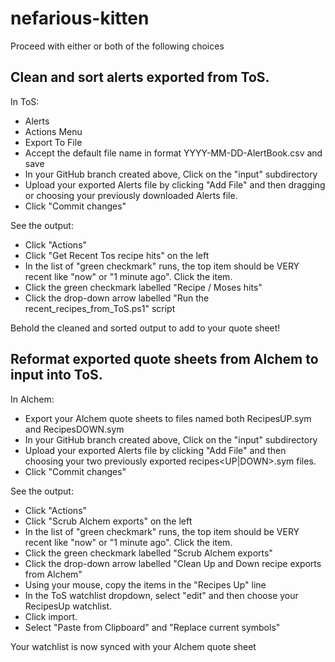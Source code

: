 # nefarious-kitten

Proceed with either or both of the following choices
  
## Clean and sort alerts exported from ToS.
In ToS:
* Alerts
* Actions Menu
* Export To File
* Accept the default file name in format YYYY-MM-DD-AlertBook.csv and save
* In your GitHub branch created above, Click on the "input" subdirectory
* Upload your exported Alerts file by clicking "Add File" and then dragging or choosing your previously downloaded Alerts file.
* Click "Commit changes"

See the output:
* Click "Actions"
* Click "Get Recent Tos recipe hits" on the left
* In the list of "green checkmark" runs, the top item should be VERY recent like "now" or "1 minute ago".  Click the item.
* Click the green checkmark labelled "Recipe / Moses hits"
* Click the drop-down arrow labelled "Run the recent_recipes_from_ToS.ps1" script

Behold the cleaned and sorted output to add to your quote sheet!

## Reformat exported quote sheets from Alchem to input into ToS.

In Alchem:
* Export your Alchem quote sheets to files named both RecipesUP.sym and RecipesDOWN.sym
* In your GitHub branch created above, Click on the "input" subdirectory
* Upload your exported Alerts file by clicking "Add File" and then choosing your two previously exported recipes<UP|DOWN>.sym files.
* Click "Commit changes"

See the output:
* Click "Actions"
* Click "Scrub Alchem exports" on the left
* In the list of "green checkmark" runs, the top item should be VERY recent like "now" or "1 minute ago".  Click the item.
* Click the green checkmark labelled "Scrub Alchem exports"
* Click the drop-down arrow labelled "Clean Up and Down recipe exports from Alchem"
* Using your mouse, copy the items in the "Recipes Up" line
* In the ToS watchlist dropdown, select "edit" and then choose your RecipesUp watchlist.
* Click import.
* Select "Paste from Clipboard" and "Replace current symbols"

Your watchlist is now synced with your Alchem quote sheet
